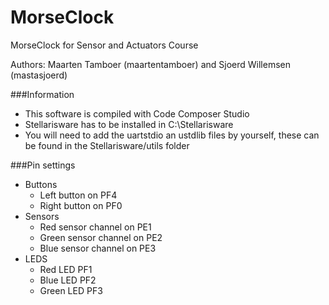 MorseClock
==========

MorseClock for Sensor and Actuators Course

Authors: Maarten Tamboer (maartentamboer) and Sjoerd Willemsen (mastasjoerd)

###Information
* This software is compiled with Code Composer Studio 
* Stellarisware has to be installed in C:\Stellarisware
* You will need to add the uartstdio an ustdlib files by yourself, these can be found in the Stellarisware/utils folder

###Pin settings
* Buttons
	* Left button on PF4
	* Right button on PF0
* Sensors
	* Red sensor channel on PE1
	* Green sensor channel on PE2
	* Blue sensor channel on PE3
* LEDS
	* Red LED PF1
	* Blue LED PF2
	* Green LED PF3

